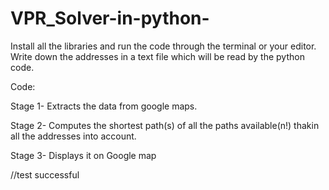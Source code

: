 # VPR_Solver-in-python-
Install all the libraries and run the code through the terminal or your editor.
Write down the addresses in a text file which will be read by the python code.

Code:

Stage 1- Extracts the data from google maps.

Stage 2- Computes the shortest path(s) of all the paths available(n!) thakin all the addresses into account.
      
Stage 3- Displays it on Google map








//test successful